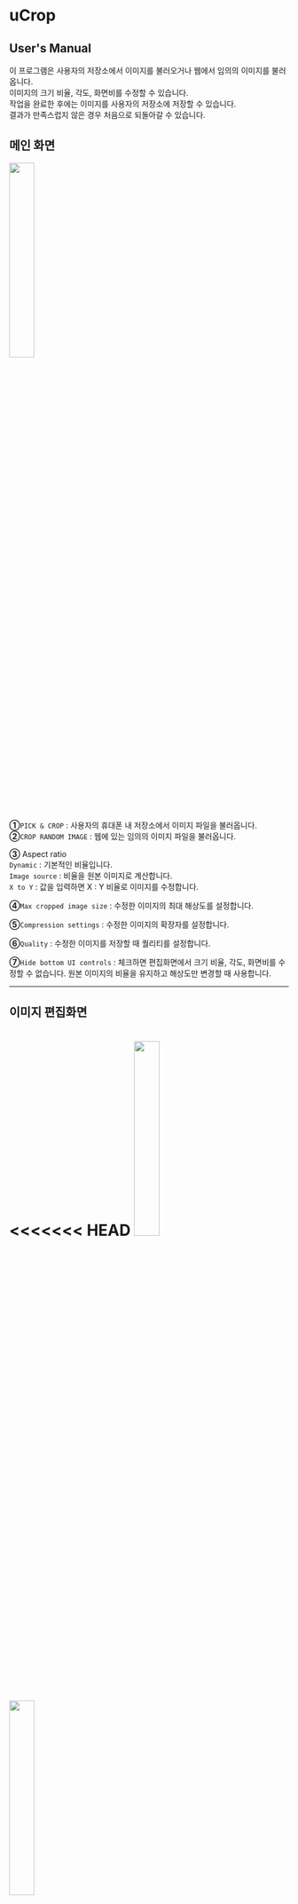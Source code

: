 uCrop
=============
User's Manual
-------------
이 프로그램은 사용자의 저장소에서 이미지를 불러오거나 웹에서 임의의 이미지를 불러옵니다.  
이미지의 크기 비율, 각도, 화면비를 수정할 수 있습니다.  
작업을 완료한 후에는 이미지를 사용자의 저장소에 저장할 수 있습니다.  
결과가 만족스럽지 않은 경우 처음으로 되돌아갈 수 있습니다.  

## 메인 화면  
<img src="https://github.com/ReDvGaMe/chosun_OSSW_devsign/blob/master/image/uCrop_main.png?raw=true" width="30%">

**①**`PICK & CROP` : 사용자의 휴대폰 내 저장소에서 이미지 파일을 불러옵니다.  
**②**`CROP RANDOM IMAGE` : 웹에 있는 임의의 이미지 파일을 불러옵니다.  

**③** Aspect ratio  
`Dynamic` : 기본적인 비율입니다.  
`Image source` : 비율을 원본 이미지로 계산합니다.  
`X to Y` : 값을 입력하면 X : Y 비율로 이미지를 수정합니다.  

**④**`Max cropped image size` : 수정한 이미지의 최대 해상도를 설정합니다.  

**⑤**`Compression settings` : 수정한 이미지의 확장자를 설정합니다.  

**⑥**`Quality` : 수정한 이미지를 저장할 때 퀄리티를 설정합니다.

**⑦**`Hide bottom UI controls` : 체크하면 편집화면에서 크기 비율, 각도, 화면비를 수정할 수 없습니다. 원본 이미지의 비율을 유지하고 해상도만 변경할 때 사용합니다.  
- - -

## 이미지 편집화면
<<<<<<< HEAD
<img src="https://github.com/ReDvGaMe/chosun_OSSW_devsign/blob/mater/image/zoom.gif?raw=true" width="30%">  
=======
<img src="https://github.com/ReDvGaMe/chosun_OSSW_devsign/blob/master/image/zoom.gif?raw=true" width="30%">  
>>>>>>> 221607789b522eaa427af1c2ef037b9ea1ae0692

사용자는 이미지의 크기 비율을 수정할 수 있습니다.  
각각의 이미지마다 최소 비율은 상이합니다.  

<img src="https://github.com/ReDvGaMe/chosun_OSSW_devsign/blob/master/image/rotation.gif?raw=true" width="30%">  

사용자는 이미지의 각도를 수정할 수 있습니다.  
화면 우측의 버튼을 터치하면 우측으로 90도 회전합니다.  
하단의 바에서 미세하게 조정할 수 있습니다.  
좌측의 X 버튼을 터치하면 최초의 상태로 되돌아갑니다.  

<img src="https://github.com/ReDvGaMe/chosun_OSSW_devsign/blob/master/image/crop.gif?raw=true" width="30%"> 

사용자는 이미지의 화면비를 수정할 수 있습니다.  
화면비는 1:1, 3:4, ORIGINAL(원본), 3:2, 16:9가 있습니다.  

<img src="https://github.com/ReDvGaMe/chosun_OSSW_devsign/blob/master/image/square_30to50.PNG?raw=true" width="30%">  

메인 화면의 Aspect ratio 영역에서 Square을 선택할 경우 화면 크기 비율과 각도만 수정이 가능합니다.  


- - -

## 결과 화면
<img src="https://github.com/ReDvGaMe/chosun_OSSW_devsign/blob/master/image/result.PNG?raw=true" width="30%">

사용자 임의대로 화면 상단 우측의 체크 표시를 터치하면 결과 화면이 나옵니다.  
편집이 완료되었으면 다운로드를 할 수 있고, 되돌아 갈 경우 메인 화면이 나옵니다.
